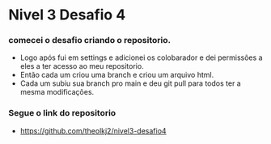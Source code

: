 # Nivel 3 Desafio 4

### comecei o desafio criando o repositorio.

* Logo após fui em settings e adicionei os colobarador e dei permissões a eles a ter acesso ao meu repositorio.
* Então cada um criou uma branch e criou um arquivo html.
* Cada um subiu sua branch pro main e deu git pull para todos ter a mesma modificações. 

### Segue o link do repositorio
* https://github.com/theolkj2/nivel3-desafio4